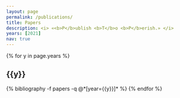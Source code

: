 ```yaml
---
layout: page
permalink: /publications/
title: Papers
description: <i> «<b>P</b>ublish <b>T</b>o <b>P</b>erish.» </i>
years: [2021]
nav: true
---
```


<div class="publications">

{% for y in page.years %}
  <h2 class="year">{{y}}</h2>
  {% bibliography -f papers -q @*[year={{y}}]* %}
{% endfor %}

</div>
